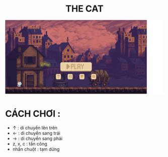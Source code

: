 <div align="center">
        <h1>
          THE CAT
        </h1>
        <img src="The_Cat\data\image\game.png" style="width: 750px; height: auto;"/>
      </div>

# CÁCH CHƠI :
- ↑ : di chuyển lên trên
- ← : di chuyển sang trái
- → : di chuyển sang phải
- z, x, c : tấn công
- nhấn chuột : tạm dừng
